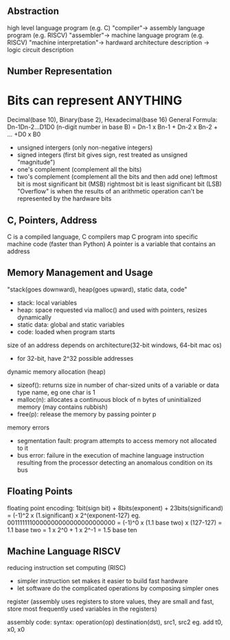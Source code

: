 ## Abstraction
high level language program (e.g. C) "compiler"-> assembly language program (e.g. RISCV) "assembler"-> machine language program (e.g. RISCV) "machine interpretation"-> hardward architecture description -> logic circuit description

## Number Representation
# Bits can represent ANYTHING
Decimal(base 10), Binary(base 2), Hexadecimal(base 16)
General Formula: Dn-1Dn-2...D1D0 (n-digit number in base B) = Dn-1 x Bn-1 + Dn-2 x Bn-2 + ... +D0 x B0
- unsigned intergers (only non-negative integers)
- signed integers (first bit gives sign, rest treated as unsigned "magnitude")
- one's complement (complement all the bits)
- two's complement (complement all the bits and then add one)
leftmost bit is most significant bit (MSB)
rightmost bit is least significant bit (LSB)
"Overflow" is when the results of an arithmetic operation can't be represented by the hardware bits

## C, Pointers, Address
C is a compiled language, C compilers map C program into specific machine code (faster than Python)
A pointer is a variable that contains an address

## Memory Management and Usage
"stack(goes downward), heap(goes upward), static data, code"
- stack: local variables
- heap: space requested via malloc() and used with pointers, resizes dynamically
- static data: global and static variables
- code: loaded when program starts

size of an address depends on architecture(32-bit windows, 64-bit mac os)
- for 32-bit, have 2^32 possible addresses

dynamic memory allocation (heap)
- sizeof(): returns size in number of char-sized units of a variable or data type name, eg one char is 1
- malloc(n): allocates a continuous block of n bytes of uninitialized memory (may contains rubbish)
- free(p): release the memory by passing pointer p

memory errors
- segmentation fault: program attempts to access memory not allocated to it
- bus error: failure in the execution of machine language instruction resulting from the processor detecting an anomalous condition on its bus


## Floating Points
floating point encoding: 1bit(sign bit) + 8bits(exponent) + 23bits(significand) = (-1)^2 x (1.significant) x 2^(exponent-127)
eg. 0011111110000000000000000000000 = (-1)^0 x (1.1 base two) x (127-127) = 1.1 base two = 1 x 2^0 + 1 x 2^-1 = 1.5 base ten

## Machine Language RISCV
reducing instruction set computing (RISC)
- simpler instruction set makes it easier to build fast hardware
- let software do the complicated operations by composing simpler ones

register (assembly uses registers to store values, they are small and fast, store most frequently used variables in the registers)

assembly code:
syntax: operation(op) destination(dst), src1, src2
eg. add t0, x0, x0
